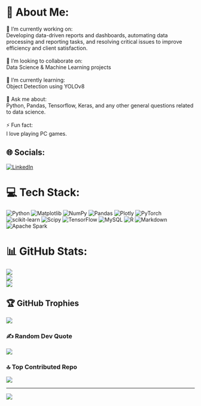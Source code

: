 # 💫 About Me:
🔭 I’m currently working on:<br>Developing data-driven reports and dashboards, automating data processing and reporting tasks, and resolving critical issues to improve efficiency and client satisfaction.<br><br>👯 I’m looking to collaborate on:<br>Data Science & Machine Learning projects<br><br>🌱 I’m currently learning:<br>Object Detection using YOLOv8<br><br>💬 Ask me about:<br>Python, Pandas, Tensorflow, Keras, and any other general questions related to data science.<br><br>⚡ Fun fact:<br>I love playing PC games.


## 🌐 Socials:
[![LinkedIn](https://img.shields.io/badge/LinkedIn-%230077B5.svg?logo=linkedin&logoColor=white)](https://linkedin.com/in/https://www.linkedin.com/in/de-subhadip/) 

# 💻 Tech Stack:
![Python](https://img.shields.io/badge/python-3670A0?style=for-the-badge&logo=python&logoColor=ffdd54) ![Matplotlib](https://img.shields.io/badge/Matplotlib-%23ffffff.svg?style=for-the-badge&logo=Matplotlib&logoColor=black) ![NumPy](https://img.shields.io/badge/numpy-%23013243.svg?style=for-the-badge&logo=numpy&logoColor=white) ![Pandas](https://img.shields.io/badge/pandas-%23150458.svg?style=for-the-badge&logo=pandas&logoColor=white) ![Plotly](https://img.shields.io/badge/Plotly-%233F4F75.svg?style=for-the-badge&logo=plotly&logoColor=white) ![PyTorch](https://img.shields.io/badge/PyTorch-%23EE4C2C.svg?style=for-the-badge&logo=PyTorch&logoColor=white) ![scikit-learn](https://img.shields.io/badge/scikit--learn-%23F7931E.svg?style=for-the-badge&logo=scikit-learn&logoColor=white) ![Scipy](https://img.shields.io/badge/SciPy-%230C55A5.svg?style=for-the-badge&logo=scipy&logoColor=%white) ![TensorFlow](https://img.shields.io/badge/TensorFlow-%23FF6F00.svg?style=for-the-badge&logo=TensorFlow&logoColor=white) ![MySQL](https://img.shields.io/badge/mysql-4479A1.svg?style=for-the-badge&logo=mysql&logoColor=white) ![R](https://img.shields.io/badge/r-%23276DC3.svg?style=for-the-badge&logo=r&logoColor=white) ![Markdown](https://img.shields.io/badge/markdown-%23000000.svg?style=for-the-badge&logo=markdown&logoColor=white) ![Apache Spark](https://img.shields.io/badge/Apache%20Spark-FDEE21?style=for-the-badge&logo=apachespark&logoColor=black)
# 📊 GitHub Stats:
![](https://github-readme-stats.vercel.app/api?username=De-Subhadip&theme=dark&hide_border=false&include_all_commits=false&count_private=false)<br/>
![](https://github-readme-streak-stats.herokuapp.com/?user=De-Subhadip&theme=dark&hide_border=false)<br/>
![](https://github-readme-stats.vercel.app/api/top-langs/?username=De-Subhadip&theme=dark&hide_border=false&include_all_commits=true&count_private=true&layout=compact)

## 🏆 GitHub Trophies
![](https://github-profile-trophy.vercel.app/?username=De-Subhadip&theme=radical&no-frame=false&no-bg=false&margin-w=4)

### ✍️ Random Dev Quote
![](https://quotes-github-readme.vercel.app/api?type=horizontal&theme=radical)

### 🔝 Top Contributed Repo
![](https://github-contributor-stats.vercel.app/api?username=De-Subhadip&limit=5&theme=dark&combine_all_yearly_contributions=true)

---
[![](https://visitcount.itsvg.in/api?id=De-Subhadip&icon=3&color=0)](https://visitcount.itsvg.in)

<!-- Proudly created with GPRM ( https://gprm.itsvg.in ) -->
